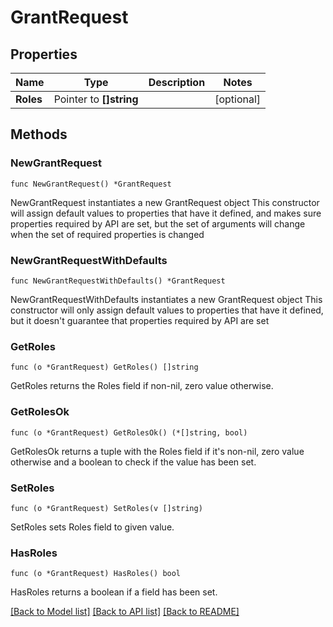 # GrantRequest

## Properties

Name | Type | Description | Notes
------------ | ------------- | ------------- | -------------
**Roles** | Pointer to **[]string** |  | [optional] 

## Methods

### NewGrantRequest

`func NewGrantRequest() *GrantRequest`

NewGrantRequest instantiates a new GrantRequest object
This constructor will assign default values to properties that have it defined,
and makes sure properties required by API are set, but the set of arguments
will change when the set of required properties is changed

### NewGrantRequestWithDefaults

`func NewGrantRequestWithDefaults() *GrantRequest`

NewGrantRequestWithDefaults instantiates a new GrantRequest object
This constructor will only assign default values to properties that have it defined,
but it doesn't guarantee that properties required by API are set

### GetRoles

`func (o *GrantRequest) GetRoles() []string`

GetRoles returns the Roles field if non-nil, zero value otherwise.

### GetRolesOk

`func (o *GrantRequest) GetRolesOk() (*[]string, bool)`

GetRolesOk returns a tuple with the Roles field if it's non-nil, zero value otherwise
and a boolean to check if the value has been set.

### SetRoles

`func (o *GrantRequest) SetRoles(v []string)`

SetRoles sets Roles field to given value.

### HasRoles

`func (o *GrantRequest) HasRoles() bool`

HasRoles returns a boolean if a field has been set.


[[Back to Model list]](../README.md#documentation-for-models) [[Back to API list]](../README.md#documentation-for-api-endpoints) [[Back to README]](../README.md)



